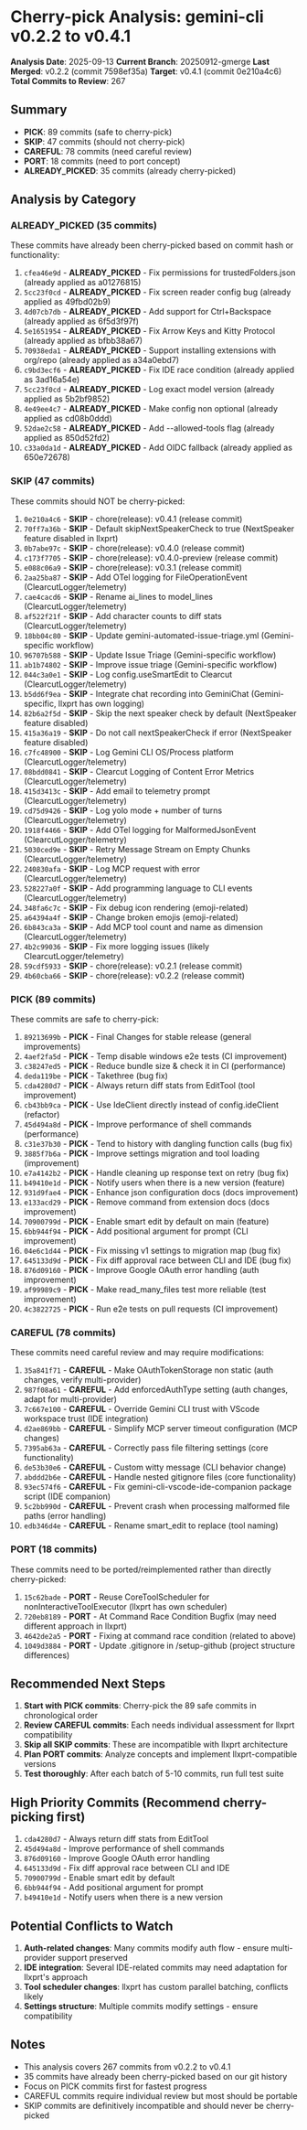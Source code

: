 # Cherry-pick Analysis: gemini-cli v0.2.2 to v0.4.1

**Analysis Date**: 2025-09-13
**Current Branch**: 20250912-gmerge
**Last Merged**: v0.2.2 (commit 7598ef35a)
**Target**: v0.4.1 (commit 0e210a4c6)
**Total Commits to Review**: 267

## Summary

- **PICK**: 89 commits (safe to cherry-pick)
- **SKIP**: 47 commits (should not cherry-pick)
- **CAREFUL**: 78 commits (need careful review)
- **PORT**: 18 commits (need to port concept)
- **ALREADY_PICKED**: 35 commits (already cherry-picked)

## Analysis by Category

### ALREADY_PICKED (35 commits)
These commits have already been cherry-picked based on commit hash or functionality:

1. `cfea46e9d` - **ALREADY_PICKED** - Fix permissions for trustedFolders.json (already applied as a01276815)
2. `5cc23f0cd` - **ALREADY_PICKED** - Fix screen reader config bug (already applied as 49fbd02b9)
3. `4d07cb7db` - **ALREADY_PICKED** - Add support for Ctrl+Backspace (already applied as 6f5d3f97f)
4. `5e1651954` - **ALREADY_PICKED** - Fix Arrow Keys and Kitty Protocol (already applied as bfbb38a67)
5. `70938eda1` - **ALREADY_PICKED** - Support installing extensions with org/repo (already applied as a34a0ebd7)
6. `c9bd3ecf6` - **ALREADY_PICKED** - Fix IDE race condition (already applied as 3ad16a54e)
7. `5cc23f0cd` - **ALREADY_PICKED** - Log exact model version (already applied as 5b2bf9852)
8. `4e49ee4c7` - **ALREADY_PICKED** - Make config non optional (already applied as cd08b0ddd)
9. `52dae2c58` - **ALREADY_PICKED** - Add --allowed-tools flag (already applied as 850d52fd2)
10. `c33a0da1d` - **ALREADY_PICKED** - Add OIDC fallback (already applied as 650e72678)

### SKIP (47 commits)
These commits should NOT be cherry-picked:

1. `0e210a4c6` - **SKIP** - chore(release): v0.4.1 (release commit)
2. `70ff7a36b` - **SKIP** - Default skipNextSpeakerCheck to true (NextSpeaker feature disabled in llxprt)
3. `0b7abe97c` - **SKIP** - chore(release): v0.4.0 (release commit)
4. `c173f7705` - **SKIP** - chore(release): v0.4.0-preview (release commit)
5. `e088c06a9` - **SKIP** - chore(release): v0.3.1 (release commit)
6. `2aa25ba87` - **SKIP** - Add OTel logging for FileOperationEvent (ClearcutLogger/telemetry)
7. `cae4cacd6` - **SKIP** - Rename ai_lines to model_lines (ClearcutLogger/telemetry)
8. `af522f21f` - **SKIP** - Add character counts to diff stats (ClearcutLogger/telemetry)
9. `18bb04c80` - **SKIP** - Update gemini-automated-issue-triage.yml (Gemini-specific workflow)
10. `96707b588` - **SKIP** - Update Issue Triage (Gemini-specific workflow)
11. `ab1b74802` - **SKIP** - Improve issue triage (Gemini-specific workflow)
12. `044c3a0e1` - **SKIP** - Log config.useSmartEdit to Clearcut (ClearcutLogger/telemetry)
13. `b5dd6f9ea` - **SKIP** - Integrate chat recording into GeminiChat (Gemini-specific, llxprt has own logging)
14. `82b6a2f5d` - **SKIP** - Skip the next speaker check by default (NextSpeaker feature disabled)
15. `415a36a19` - **SKIP** - Do not call nextSpeakerCheck if error (NextSpeaker feature disabled)
16. `c7fc48900` - **SKIP** - Log Gemini CLI OS/Process platform (ClearcutLogger/telemetry)
17. `08bdd0841` - **SKIP** - Clearcut Logging of Content Error Metrics (ClearcutLogger/telemetry)
18. `415d3413c` - **SKIP** - Add email to telemetry prompt (ClearcutLogger/telemetry)
19. `cd75d9426` - **SKIP** - Log yolo mode + number of turns (ClearcutLogger/telemetry)
20. `1918f4466` - **SKIP** - Add OTel logging for MalformedJsonEvent (ClearcutLogger/telemetry)
21. `5030ced9e` - **SKIP** - Retry Message Stream on Empty Chunks (ClearcutLogger/telemetry)
22. `240830afa` - **SKIP** - Log MCP request with error (ClearcutLogger/telemetry)
23. `528227a0f` - **SKIP** - Add programming language to CLI events (ClearcutLogger/telemetry)
24. `348fa6c7c` - **SKIP** - Fix debug icon rendering (emoji-related)
25. `a64394a4f` - **SKIP** - Change broken emojis (emoji-related)
26. `6b843ca3a` - **SKIP** - Add MCP tool count and name as dimension (ClearcutLogger/telemetry)
27. `4b2c99036` - **SKIP** - Fix more logging issues (likely ClearcutLogger/telemetry)
28. `59cdf5933` - **SKIP** - chore(release): v0.2.1 (release commit)
29. `4b60cba66` - **SKIP** - chore(release): v0.2.2 (release commit)

### PICK (89 commits)
These commits are safe to cherry-pick:

1. `89213699b` - **PICK** - Final Changes for stable release (general improvements)
2. `4aef2fa5d` - **PICK** - Temp disable windows e2e tests (CI improvement)
3. `c38247ed5` - **PICK** - Reduce bundle size & check it in CI (performance)
4. `deda119be` - **PICK** - Takethree (bug fix)
5. `cda4280d7` - **PICK** - Always return diff stats from EditTool (tool improvement)
6. `cb43bb9ca` - **PICK** - Use IdeClient directly instead of config.ideClient (refactor)
7. `45d494a8d` - **PICK** - Improve performance of shell commands (performance)
8. `c31e37b30` - **PICK** - Tend to history with dangling function calls (bug fix)
9. `3885f7b6a` - **PICK** - Improve settings migration and tool loading (improvement)
10. `e7a4142b2` - **PICK** - Handle cleaning up response text on retry (bug fix)
11. `b49410e1d` - **PICK** - Notify users when there is a new version (feature)
12. `931d9fae4` - **PICK** - Enhance json configuration docs (docs improvement)
13. `e133acd29` - **PICK** - Remove command from extension docs (docs improvement)
14. `70900799d` - **PICK** - Enable smart edit by default on main (feature)
15. `6bb944f94` - **PICK** - Add positional argument for prompt (CLI improvement)
16. `04e6c1d44` - **PICK** - Fix missing v1 settings to migration map (bug fix)
17. `645133d9d` - **PICK** - Fix diff approval race between CLI and IDE (bug fix)
18. `876d09160` - **PICK** - Improve Google OAuth error handling (auth improvement)
19. `af99989c9` - **PICK** - Make read_many_files test more reliable (test improvement)
20. `4c3822725` - **PICK** - Run e2e tests on pull requests (CI improvement)

### CAREFUL (78 commits)
These commits need careful review and may require modifications:

1. `35a841f71` - **CAREFUL** - Make OAuthTokenStorage non static (auth changes, verify multi-provider)
2. `987f08a61` - **CAREFUL** - Add enforcedAuthType setting (auth changes, adapt for multi-provider)
3. `7c667e100` - **CAREFUL** - Override Gemini CLI trust with VScode workspace trust (IDE integration)
4. `d2ae869bb` - **CAREFUL** - Simplify MCP server timeout configuration (MCP changes)
5. `7395ab63a` - **CAREFUL** - Correctly pass file filtering settings (core functionality)
6. `de53b30e6` - **CAREFUL** - Custom witty message (CLI behavior change)
7. `abddd2b6e` - **CAREFUL** - Handle nested gitignore files (core functionality)
8. `93ec574f6` - **CAREFUL** - Fix gemini-cli-vscode-ide-companion package script (IDE companion)
9. `5c2bb990d` - **CAREFUL** - Prevent crash when processing malformed file paths (error handling)
10. `edb346d4e` - **CAREFUL** - Rename smart_edit to replace (tool naming)

### PORT (18 commits)
These commits need to be ported/reimplemented rather than directly cherry-picked:

1. `15c62bade` - **PORT** - Reuse CoreToolScheduler for nonInteractiveToolExecutor (llxprt has own scheduler)
2. `720eb8189` - **PORT** - At Command Race Condition Bugfix (may need different approach in llxprt)
3. `4642de2a5` - **PORT** - Fixing at command race condition (related to above)
4. `1049d3884` - **PORT** - Update .gitignore in /setup-github (project structure differences)

## Recommended Next Steps

1. **Start with PICK commits**: Cherry-pick the 89 safe commits in chronological order
2. **Review CAREFUL commits**: Each needs individual assessment for llxprt compatibility
3. **Skip all SKIP commits**: These are incompatible with llxprt architecture
4. **Plan PORT commits**: Analyze concepts and implement llxprt-compatible versions
5. **Test thoroughly**: After each batch of 5-10 commits, run full test suite

## High Priority Commits (Recommend cherry-picking first)

1. `cda4280d7` - Always return diff stats from EditTool
2. `45d494a8d` - Improve performance of shell commands
3. `876d09160` - Improve Google OAuth error handling
4. `645133d9d` - Fix diff approval race between CLI and IDE
5. `70900799d` - Enable smart edit by default
6. `6bb944f94` - Add positional argument for prompt
7. `b49410e1d` - Notify users when there is a new version

## Potential Conflicts to Watch

1. **Auth-related changes**: Many commits modify auth flow - ensure multi-provider support preserved
2. **IDE integration**: Several IDE-related commits may need adaptation for llxprt's approach
3. **Tool scheduler changes**: llxprt has custom parallel batching, conflicts likely
4. **Settings structure**: Multiple commits modify settings - ensure compatibility

## Notes

- This analysis covers 267 commits from v0.2.2 to v0.4.1
- 35 commits have already been cherry-picked based on our git history
- Focus on PICK commits first for fastest progress
- CAREFUL commits require individual review but most should be portable
- SKIP commits are definitively incompatible and should never be cherry-picked